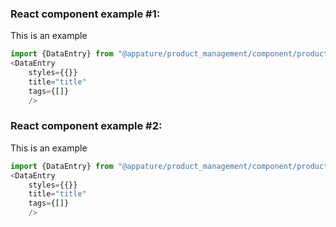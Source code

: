 ### React component example #1:

This is an example

```js
import {DataEntry} from "@appature/product_management/component/product_data_entry/data_entry";
<DataEntry 
    styles={{}}
    title="title" 
    tags={[]}
    />
```

### React component example #2:

This is an example

```js
import {DataEntry} from "@appature/product_management/component/product_data_entry/data_entry";
<DataEntry 
    styles={{}}
    title="title" 
    tags={[]}
    />
```